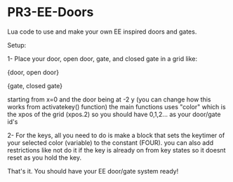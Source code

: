 # PR3-EE-Doors
Lua code to use and make your own EE inspired doors and gates.

Setup:

1- Place your door, open door, gate, and closed gate in a grid like:

{door, open door}

{gate, closed gate}

starting from x=0 and the door being at -2 y (you can change how this works from activatekey() function)
the main functions uses "color" which is the xpos of the grid (xpos.2) so you should have 0,1,2... as your door/gate id's

2- For the keys, all you need to do is make a block that sets the keytimer of your selected color (variable) to the constant (FOUR). you can also add restrictions like not do it if the key is already on from key states so it doesnt reset as you hold the key.

That's it. You should have your EE door/gate system ready!
